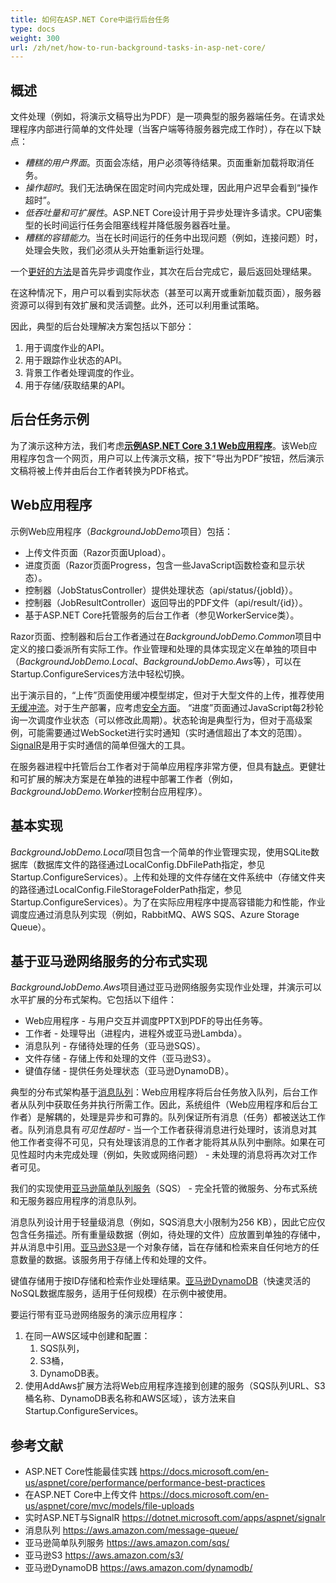 ```yaml
---
title: 如何在ASP.NET Core中运行后台任务
type: docs
weight: 300
url: /zh/net/how-to-run-background-tasks-in-asp-net-core/
---
```


## **概述**
文件处理（例如，将演示文稿导出为PDF）是一项典型的服务器端任务。在请求处理程序内部进行简单的文件处理（当客户端等待服务器完成工作时），存在以下缺点：

- *糟糕的用户界面*。页面会冻结，用户必须等待结果。页面重新加载将取消任务。
- *操作超时*。我们无法确保在固定时间内完成处理，因此用户迟早会看到“操作超时”。
- *低吞吐量和可扩展性*。ASP.NET Core设计用于异步处理许多请求。CPU密集型的长时间运行任务会阻塞线程并降低服务器吞吐量。
- *糟糕的容错能力*。当在长时间运行的任务中出现问题（例如，连接问题）时，处理会失败，我们必须从头开始重新运行处理。

一个[更好的方法](https://docs.microsoft.com/en-us/aspnet/core/performance/performance-best-practices#complete-long-running-tasks-outside-of-http-requests)是首先异步调度作业，其次在后台完成它，最后返回处理结果。

在这种情况下，用户可以看到实际状态（甚至可以离开或重新加载页面），服务器资源可以得到有效扩展和灵活调整。此外，还可以利用重试策略。

因此，典型的后台处理解决方案包括以下部分：
1. 用于调度作业的API。
2. 用于跟踪作业状态的API。
3. 背景工作者处理调度的作业。
4. 用于存储/获取结果的API。

## **后台任务示例**
为了演示这种方法，我们考虑[**示例ASP.NET Core 3.1 Web应用程序**](https://wiki.lutsk.dynabic.com/download/Aspose%20Slides/slidesnet/Discussion%20on%20Russian/Issues/Platform%20specific/How%20to%20run%20Background%20Tasks%20in%20ASP.NET%20Core/WebHome/BackgroundJobDemo.zip?rev=1.1)。该Web应用程序包含一个网页，用户可以上传演示文稿，按下“导出为PDF”按钮，然后演示文稿将被上传并由后台工作者转换为PDF格式。
## **Web应用程序**
示例Web应用程序（*BackgroundJobDemo*项目）包括：

- 上传文件页面（Razor页面Upload）。
- 进度页面（Razor页面Progress，包含一些JavaScript函数检查和显示状态）。
- 控制器（JobStatusController）提供处理状态（api/status/{jobId}）。
- 控制器（JobResultController）返回导出的PDF文件（api/result/{id}）。
- 基于ASP.NET Core托管服务的后台工作者（参见WorkerService类）。

Razor页面、控制器和后台工作者通过在*BackgroundJobDemo.Common*项目中定义的接口委派所有实际工作。作业管理和处理的具体实现定义在单独的项目中（*BackgroundJobDemo.Local*、*BackgroundJobDemo.Aws*等），可以在Startup.ConfigureServices方法中轻松切换。

出于演示目的，“上传”页面使用缓冲模型绑定，但对于大型文件的上传，推荐使用[无缓冲流](https://docs.microsoft.com/en-us/aspnet/core/mvc/models/file-uploads)。对于生产部署，应考虑[安全方面](https://docs.microsoft.com/en-us/aspnet/core/mvc/models/file-uploads#security-considerations)。 “进度”页面通过JavaScript每2秒轮询一次调度作业状态（可以修改此周期）。状态轮询是典型行为，但对于高级案例，可能需要通过WebSocket进行实时通知（实时通信超出了本文的范围）。[SignalR](https://dotnet.microsoft.com/apps/aspnet/signalr)是用于实时通信的简单但强大的工具。

在服务器进程中托管后台工作者对于简单应用程序非常方便，但具有[缺点](https://haacked.com/archive/2011/10/16/the-dangers-of-implementing-recurring-background-tasks-in-asp-net.aspx)。更健壮和可扩展的解决方案是在单独的进程中部署工作者（例如，*BackgroundJobDemo.Worker*控制台应用程序）。
## **基本实现**
*BackgroundJobDemo.Local*项目包含一个简单的作业管理实现，使用SQLite数据库（数据库文件的路径通过LocalConfig.DbFilePath指定，参见Startup.ConfigureServices）。上传和处理的文件存储在文件系统中（存储文件夹的路径通过LocalConfig.FileStorageFolderPath指定，参见Startup.ConfigureServices）。为了在实际应用程序中提高容错能力和性能，作业调度应通过消息队列实现（例如，RabbitMQ、AWS SQS、Azure Storage Queue）。
## **基于亚马逊网络服务的分布式实现**
*BackgroundJobDemo.Aws*项目通过亚马逊网络服务实现作业处理，并演示可以水平扩展的分布式架构。它包括以下组件：

- Web应用程序 - 与用户交互并调度PPTX到PDF的导出任务等。
- 工作者 - 处理导出（进程内，进程外或亚马逊Lambda）。
- 消息队列 - 存储待处理的任务（亚马逊SQS）。
- 文件存储 - 存储上传和处理的文件（亚马逊S3）。
- 键值存储 - 提供任务处理状态（亚马逊DynamoDB）。

典型的分布式架构基于[消息队列](https://aws.amazon.com/message-queue/)：Web应用程序将后台任务放入队列，后台工作者从队列中获取任务并执行所需工作。因此，系统组件（Web应用程序和后台工作者）是解耦的，处理是异步和可靠的。队列保证所有消息（任务）都被送达工作者。队列消息具有*可见性超时* - 当一个工作者获得消息进行处理时，该消息对其他工作者变得不可见，只有处理该消息的工作者才能将其从队列中删除。如果在可见性超时内未完成处理（例如，失败或网络问题） - 未处理的消息将再次对工作者可见。

我们的实现使用[亚马逊简单队列服务](https://aws.amazon.com/sqs/)（SQS） - 完全托管的微服务、分布式系统和无服务器应用程序的消息队列。

消息队列设计用于轻量级消息（例如，SQS消息大小限制为256 KB），因此它应仅包含任务描述。所有重量级数据（例如，待处理的文件）应放置到单独的存储中，并从消息中引用。[亚马逊S3](https://aws.amazon.com/s3/)是一个对象存储，旨在存储和检索来自任何地方的任意数量的数据。该服务用于存储上传和处理的文件。

键值存储用于按ID存储和检索作业处理结果。[亚马逊DynamoDB](https://aws.amazon.com/dynamodb/)（快速灵活的NoSQL数据库服务，适用于任何规模）在示例中被使用。

要运行带有亚马逊网络服务的演示应用程序：

1. 在同一AWS区域中创建和配置：
   1. SQS队列，
   1. S3桶，
   1. DynamoDB表。
1. 使用AddAws扩展方法将Web应用程序连接到创建的服务（SQS队列URL、S3桶名称、DynamoDB表名称和AWS区域），该方法来自Startup.ConfigureServices。
## **参考文献**
- ASP.NET Core性能最佳实践 <https://docs.microsoft.com/en-us/aspnet/core/performance/performance-best-practices>
- 在ASP.NET Core中上传文件 <https://docs.microsoft.com/en-us/aspnet/core/mvc/models/file-uploads>
- 实时ASP.NET与SignalR <https://dotnet.microsoft.com/apps/aspnet/signalr>
- 消息队列 <https://aws.amazon.com/message-queue/>
- 亚马逊简单队列服务 <https://aws.amazon.com/sqs/>
- 亚马逊S3 <https://aws.amazon.com/s3/>
- 亚马逊DynamoDB <https://aws.amazon.com/dynamodb/>